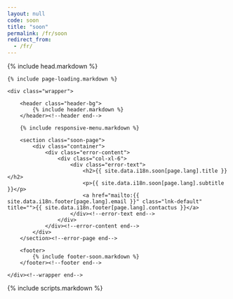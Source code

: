 ```yaml
---
layout: null
code: soon
title: "soon"
permalink: /fr/soon
redirect_from:
  - /fr/
---
```

<html lang="en">
{% include head.markdown %}


<body>

	{% include page-loading.markdown %}

	<div class="wrapper">
			
		<header class="header-bg">
			{% include header.markdown %}
		</header><!--header end-->

		{% include responsive-menu.markdown %}

		<section class="soon-page">
			<div class="container">
				<div class="error-content">
					<div class="col-xl-6">
						<div class="error-text">
							<h2>{{ site.data.i18n.soon[page.lang].title }}</h2>
							<p>{{ site.data.i18n.soon[page.lang].subtitle }}</p>
							<a href="mailto:{{ site.data.i18n.footer[page.lang].email }}" class="lnk-default" title="">{{ site.data.i18n.footer[page.lang].contactus }}</a>
						</div><!--error-text end-->
					</div>
				</div><!--error-content end-->
			</div>
		</section><!--error-page end-->

		<footer>
			{% include footer-soon.markdown %}
		</footer><!--footer end-->

	</div><!--wrapper end-->

{% include scripts.markdown %}


</body>

</html>